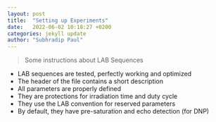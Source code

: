 ```yaml
---
layout: post
title:  "Setting up Experiments"
date:   2022-06-02 10:18:27 +0200
categories: jekyll update
author: "Subhradip Paul"
---
```


> Some instructions about LAB Sequences

- LAB sequences are tested, perfectly working and optimized​
- The header of the file contains a short description​
- All parameters are properly defined​
- They are protections for irradiation time and duty cycle​
- They use the LAB convention for reserved parameters​
- By default, they have pre-saturation and echo detection (for DNP)​